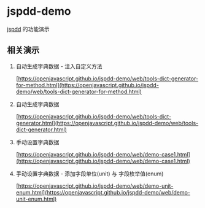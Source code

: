 # jspdd-demo
[jspdd](https://github.com/openjavascript/jspdd) 的功能演示

## 相关演示

  1. 自动生成字典数据 - 注入自定义方法
  
     [https://openjavascript.github.io/jspdd-demo/web/tools-dict-generator-for-method.html](https://openjavascript.github.io/jspdd-demo/web/tools-dict-generator-for-method.html)

  1. 自动生成字典数据

      [https://openjavascript.github.io/jspdd-demo/web/tools-dict-generator.html](https://openjavascript.github.io/jspdd-demo/web/tools-dict-generator.html)
      
  1. 手动设置字典数据

      [https://openjavascript.github.io/jspdd-demo/web/demo-case1.html](https://openjavascript.github.io/jspdd-demo/web/demo-case1.html)

  1. 手动设置字典数据 - 添加字段单位(unit) 与 字段枚举值(enum)
  
     [https://openjavascript.github.io/jspdd-demo/web/demo-unit-enum.html](https://openjavascript.github.io/jspdd-demo/web/demo-unit-enum.html)
      
